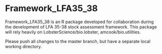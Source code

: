 
<!-- README.md is generated from README.Rmd. Please edit that file -->

# Framework_LFA35_38

<!-- badges: start -->
<!-- badges: end -->

Framework_LFA35_38 is an R package developed for collaboration during
the development of LFA 35-38 stock assessment framework. This package
will rely heavily on LobsterScience/bio.lobster, amcook/bio.utilities.

Please push all changes to the master branch, but have a separate local
working directory.

